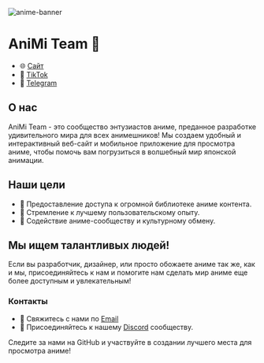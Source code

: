 ![anime-banner](https://github.com/AniMi-Official/.github/assets/63802225/318172a8-e8c7-4374-9abc-bf4ce7a37add)
# AniMi Team 🌸

- 🌐 [Сайт](https://animi.site)
- 🎥 [TikTok](https://www.tiktok.com/@animi_official)
- 📣 [Telegram](https://t.me/animi_team)


## О нас

AniMi Team - это сообщество энтузиастов аниме, преданное разработке удивительного мира для всех анимешников! Мы создаем удобный и интерактивный веб-сайт и мобильное приложение для просмотра аниме, чтобы помочь вам погрузиться в волшебный мир японской анимации.

## Наши цели

- 🌟 Предоставление доступа к огромной библиотеке аниме контента.
- 🚀 Стремление к лучшему пользовательскому опыту.
- 🤝 Содействие аниме-сообществу и культурному обмену.

## Мы ищем талантливых людей!

Если вы разработчик, дизайнер, или просто обожаете аниме так же, как и мы, присоединяйтесь к нам и помогите нам сделать мир аниме еще более доступным и увлекательным!

### Контакты

- 📧 Свяжитесь с нами по [Email](mailto:animi.technical@gmail.com)
- 💬 Присоединяйтесь к нашему [Discord](https://discord.gg/t983xN6PBw) сообществу.

Следите за нами на GitHub и участвуйте в создании лучшего места для просмотра аниме!
